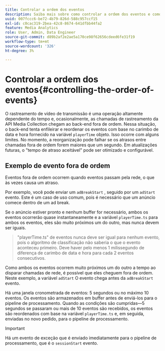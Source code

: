 ```yaml
---
title: Controlar a ordem dos eventos
description: Saiba mais sobre como controlar a ordem dos eventos e como em alguns casos os eventos são reordenados com base no carimbo de data e hora fornecido no objeto playerTime .
uuid: 007fccc6-be72-4b79-826d-588c957ccf15
exl-id: c0cac319-2bea-42c8-8674-641dfbb44fa2
feature: Media Analytics
role: User, Admin, Data Engineer
source-git-commit: d89b2af2e2ae5a170ce98f62656cdeed6fe31f19
workflow-type: tm+mt
source-wordcount: '326'
ht-degree: 3%

---
```


# Controlar a ordem dos eventos{#controlling-the-order-of-events}

O rastreamento de vídeo de transmissão é uma operação altamente dependente do tempo e, ocasionalmente, as chamadas de rastreamento da API Media Collection chegam ao back-end fora de ordem. Nessa situação, o back-end tenta enfileirar e reordenar os eventos com base no carimbo de data e hora fornecido na variável `playerTime` objeto.  Isso ocorre com alguns limites. No momento, a reorganização pode falhar se os atrasos entre chamadas fora de ordem forem maiores que um segundo. Em atualizações futuras, o &quot;tempo de atraso aceitável&quot; pode ser otimizado e configurável.

## Exemplo de evento fora de ordem

Eventos fora de ordem ocorrem quando eventos passam pela rede, o que às vezes causa um atraso.

Por exemplo, você pode enviar um `adBreakStart` , seguido por um `adStart` evento. Este é um caso de uso comum, pois é necessário que um anúncio comece dentro de um ad break.

Se o anúncio estiver pronto e nenhum buffer for necessário, ambos os eventos ocorrerão quase instantaneamente e a variável `playerTime.ts` para ambos os eventos, eles são muito próximos um do outro, mas nunca devem ser iguais.

> &quot;playerTime.ts&quot; de eventos nunca deve ser igual para nenhum evento, pois o algoritmo de classificação não saberia o que o evento aconteceu primeiro. Deve haver pelo menos 1 milissegundo de diferença de carimbo de data e hora para cada 2 eventos consecutivos.

Como ambos os eventos ocorrem muito próximos um do outro a tempo ao disparar chamadas de rede, é possível que eles cheguem fora de ordem. Neste exemplo, a variável `adStart` O evento chega antes da `adBreakStart` evento.


Há uma janela cronometrada de eventos: 5 segundos ou no máximo 10 eventos. Os eventos são armazenados em buffer antes de enviá-los para o pipeline de processamento. Quando as condições são cumpridas—5 segundos se passaram ou mais de 10 eventos são recebidos, os eventos são reordenados com base na variável `playerTime.ts` e, em seguida, enviadas no novo pedido, para o pipeline de processamento.

>[!IMPORTANT]
>
>Há um evento de exceção que é enviado imediatamente para o pipeline de processamento, que é o `sessionStart` evento.
